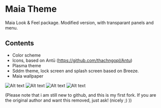 Maia Theme
==========

Maia Look & Feel package. Modified version, with transparant panels and menu.

## Contents

* Color scheme
* Icons, based on Antü (https://github.com/thachngopl/Antu)
* Plasma theme
* Sddm theme, lock screen and splash screen based on Breeze.
* Maia wallpaper

![Alt text](/screenshots/Shot1?raw=true)
![Alt text](/screenshots/Shot2?raw=true)
![Alt text](/screenshots/Shot3?raw=true)
![Alt text](/screenshots/Shot4?raw=true)


(Please note that i am still new to github, and this is my first fork. If you are the original author and want this removed, just ask! (nicely ;) ))
